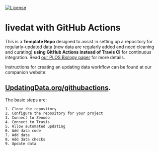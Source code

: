 [![License](http://i.creativecommons.org/p/zero/1.0/88x31.png)](https://raw.githubusercontent.com/weecology/livedat/master/LICENSE)

# livedat with GitHub Actions

This is a **Template Repo** designed to assist in setting up a repository for regularly-updated data 
(new data are regularly added and need cleaning and curating) **using GitHub Actions instead of Travis CI** for continuous integration. Read [our PLOS Biology paper](https://doi.org/10.1371/journal.pbio.3000125) for more details.

Instructions for creating an updating data workflow can be found at our companion website: 
## [UpdatingData.org/githubactions](https://www.updatingdata.org/githubactions/).

  The basic steps are:

    1. Clone the repository
    2. Configure the repository for your project
    3. Connect to Zenodo
    4. Connect to Travis
    5. Allow automated updating
    6. Add data code
    7. Add data
    8. Add data checks
    9. Update data
    
